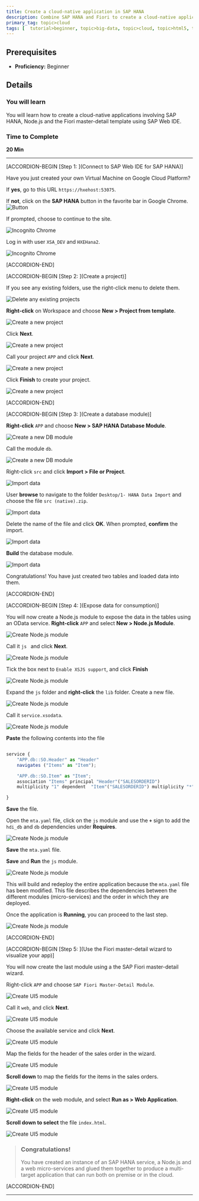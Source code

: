 ```yaml
---
title: Create a cloud-native application in SAP HANA
description: Combine SAP HANA and Fiori to create a cloud-native application using a micro-services approach.
primary_tag: topic>cloud
tags: [  tutorial>beginner, topic>big-data, topic>cloud, topic>html5, topic>odata, topic>sapui5, products>sap-hana ]
---
```


## Prerequisites  
 - **Proficiency:** Beginner

## Details
### You will learn  
You will learn how to create a cloud-native applications involving SAP HANA, Node.js and the Fiori master-detail template using SAP Web IDE.

### Time to Complete
**20 Min**

---

[ACCORDION-BEGIN [Step 1: ](Connect to SAP Web IDE for SAP HANA)]

Have you just created your own Virtual Machine on Google Cloud Platform?

If **yes**, go to this URL `https://hxehost:53075`.

If **not**, click on the **SAP HANA** button in the favorite bar in Google Chrome. ![Button](button.png)

If prompted, choose to continue to the site.

![Incognito Chrome](chrome2.png)

Log in with user `XSA_DEV` and `HXEHana2`.

![Incognito Chrome](password.png)

[ACCORDION-END]


[ACCORDION-BEGIN [Step 2: ](Create a project)]

If you see any existing folders, use the right-click menu to delete them.

![Delete any existing projects](3.png)

**Right-click** on Workspace and choose **New > Project from template**.

![Create a new project](4.png)

Click **Next**.

![Create a new project](5.png)

Call your project `APP` and click **Next**.

![Create a new project](6.png)

Click **Finish** to create your project.

![Create a new project](7.png)

[ACCORDION-END]

[ACCORDION-BEGIN [Step 3: ](Create a database module)]

**Right-click** `APP` and choose **New > SAP HANA Database Module**.

![Create a new DB module](8.png)

Call the module `db`.

![Create a new DB module](9.png)

Right-click `src` and click **Import > File or Project**.

![Import data](import.png)

User **browse** to navigate to the folder `Desktop/1- HANA Data Import` and choose the file `src (native).zip`.

![Import data](11.png)

Delete the name of the file and click **OK**. When prompted, **confirm** the import.

![Import data](12.png)

**Build** the database module.

![Import data](13.png)

Congratulations! You have just created two tables and loaded data into them.

[ACCORDION-END]

[ACCORDION-BEGIN [Step 4: ](Expose data for consumption)]

You will now create a Node.js module to expose the data in the tables using an OData service.
**Right-click** `APP` and select **New > Node.js Module**.

![Create Node.js module](14.png)

Call it `js ` and click **Next**.

![Create Node.js module](15.png)

Tick the box next to `Enable XSJS support`, and click **Finish**

![Create Node.js module](16.png)

Expand the `js` folder and **right-click** the `lib` folder. Create a new file.

![Create Node.js module](17.png)

Call it `service.xsodata`.

![Create Node.js module](18.png)

**Paste** the following contents into the file

```javascript

service {
	"APP.db::SO.Header" as "Header"
	navigates ("Items" as "Item");

	"APP.db::SO.Item" as "Item";
	association "Items" principal "Header"("SALESORDERID")
	multiplicity "1" dependent  "Item"("SALESORDERID") multiplicity "*";

}
```
**Save**  the file.

Open the `mta.yaml` file, click on the `js` module and use the **`+`** sign to add the `hdi_db` and `db` dependencies under **Requires**.

![Create Node.js module](yaml.png)

**Save** the `mta.yaml` file.

**Save** and **Run** the `js` module.

![Create Node.js module](21.png)

This will build and redeploy the entire application because the `mta.yaml` file has been modified. This file describes the dependencies between the different modules (micro-services) and the order in which they are deployed.

Once the application is **Running**, you can proceed to the last step.

![Create Node.js module](running.png)

[ACCORDION-END]

[ACCORDION-BEGIN [Step 5: ](Use the Fiori master-detail wizard to visualize your app)]

You will now create the last module using a the SAP Fiori master-detail wizard.

Right-click `APP` and choose `SAP Fiori Master-Detail Module`.

![Create UI5 module](23.png)

Call it `web`, and click **Next**.

![Create UI5 module](24.png)

Choose the available service and click **Next**.

![Create UI5 module](25.png)

Map the fields for the header of the sales order in the wizard.

![Create UI5 module](26.png)

**Scroll down** to map the fields for the items in the sales orders.

![Create UI5 module](27.png)

**Right-click** on the web module, and select **Run as > Web Application**.

![Create UI5 module](run.png)

**Scroll down to select** the file `index.html`.

![Create UI5 module](28.png)


> ### **Congratulations!**
>You have created an instance of an SAP HANA service, a Node.js and a web micro-services and glued them together to produce a multi-target application that can run both on premise or in the cloud.
>&nbsp;


[ACCORDION-END]

---
